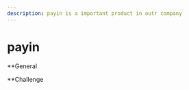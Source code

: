 ```yaml
---
description: payin is a important product in outr company
---
```


# payin

\*\*General

\*\*Challenge
